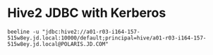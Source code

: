 # Hive2 JDBC with Kerberos



```shell
beeline -u "jdbc:hive2://a01-r03-i164-157-515w8ey.jd.local:10000/default;principal=hive/a01-r03-i164-157-515w8ey.jd.local@POLARIS.JD.COM"
```


